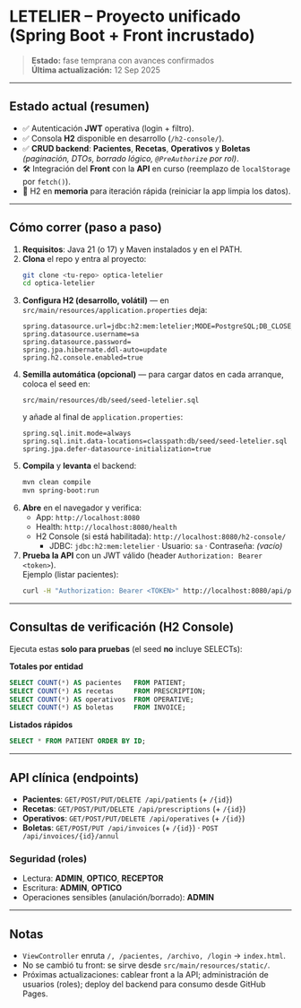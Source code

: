 # LETELIER – Proyecto unificado (Spring Boot + Front incrustado)

> **Estado:** fase temprana con avances confirmados  
> **Última actualización:** 12 Sep 2025

---

## Estado actual (resumen)
- ✅ Autenticación **JWT** operativa (login + filtro).
- ✅ Consola **H2** disponible en desarrollo (`/h2-console/`).
- ✅ **CRUD backend**: **Pacientes**, **Recetas**, **Operativos** y **Boletas**  
  *(paginación, DTOs, borrado lógico, `@PreAuthorize` por rol)*.
- 🛠️ Integración del **Front** con la **API** en curso (reemplazo de `localStorage` por `fetch()`).
- 🧪 H2 en **memoria** para iteración rápida (reiniciar la app limpia los datos).

---

## Cómo correr (paso a paso)
1) **Requisitos**: Java 21 (o 17) y Maven instalados y en el PATH.  
2) **Clona** el repo y entra al proyecto:
   ```bash
   git clone <tu-repo> optica-letelier
   cd optica-letelier
   ```
3) **Configura H2 (desarrollo, volátil)** — en `src/main/resources/application.properties` deja:
   ```properties
   spring.datasource.url=jdbc:h2:mem:letelier;MODE=PostgreSQL;DB_CLOSE_DELAY=-1
   spring.datasource.username=sa
   spring.datasource.password=
   spring.jpa.hibernate.ddl-auto=update
   spring.h2.console.enabled=true
   ```
4) **Semilla automática (opcional)** — para cargar datos en cada arranque, coloca el seed en:
   ```
   src/main/resources/db/seed/seed-letelier.sql
   ```
   y añade al final de `application.properties`:
   ```properties
   spring.sql.init.mode=always
   spring.sql.init.data-locations=classpath:db/seed/seed-letelier.sql
   spring.jpa.defer-datasource-initialization=true
   ```
5) **Compila** y **levanta** el backend:
   ```bash
   mvn clean compile
   mvn spring-boot:run
   ```
6) **Abre** en el navegador y verifica:
   - App: `http://localhost:8080`  
   - Health: `http://localhost:8080/health`  
   - H2 Console (si está habilitada): `http://localhost:8080/h2-console/`  
     - JDBC: `jdbc:h2:mem:letelier` · Usuario: `sa` · Contraseña: *(vacío)*
7) **Prueba la API** con un JWT válido (header `Authorization: Bearer <token>`).  
   Ejemplo (listar pacientes):
   ```bash
   curl -H "Authorization: Bearer <TOKEN>" http://localhost:8080/api/patients
   ```

---

## Consultas de verificación (H2 Console)
Ejecuta estas **solo para pruebas** (el seed **no** incluye SELECTs):

**Totales por entidad**
```sql
SELECT COUNT(*) AS pacientes   FROM PATIENT;
SELECT COUNT(*) AS recetas     FROM PRESCRIPTION;
SELECT COUNT(*) AS operativos  FROM OPERATIVE;
SELECT COUNT(*) AS boletas     FROM INVOICE;
```

**Listados rápidos**
```sql
SELECT * FROM PATIENT ORDER BY ID;
```


---

## API clínica (endpoints)
- **Pacientes**: `GET/POST/PUT/DELETE /api/patients` (+ `/{id}`)
- **Recetas**: `GET/POST/PUT/DELETE /api/prescriptions` (+ `/{id}`)
- **Operativos**: `GET/POST/PUT/DELETE /api/operatives` (+ `/{id}`)
- **Boletas**: `GET/POST/PUT /api/invoices` (+ `/{id}`) · `POST /api/invoices/{id}/annul`

### Seguridad (roles)
- Lectura: **ADMIN**, **OPTICO**, **RECEPTOR**  
- Escritura: **ADMIN**, **OPTICO**  
- Operaciones sensibles (anulación/borrado): **ADMIN**

---

## Notas
- `ViewController` enruta `/, /pacientes, /archivo, /login` → `index.html`.
- No se cambió tu front: se sirve desde `src/main/resources/static/`.
- Próximas actualizaciones: cablear front a la API; administración de usuarios (roles); deploy del backend para consumo desde GitHub Pages.
